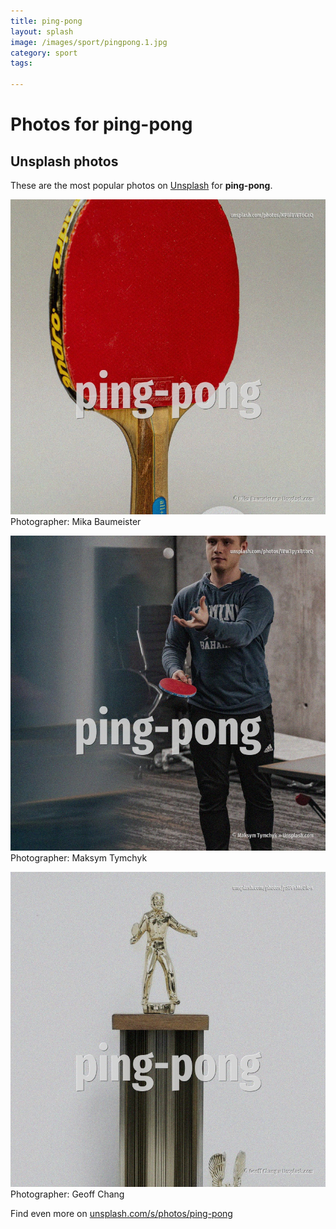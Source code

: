 ```yaml
---
title: ping-pong
layout: splash
image: /images/sport/pingpong.1.jpg
category: sport
tags:

---
```

# Photos for ping-pong
 
## Unsplash photos
These are the most popular photos on [Unsplash](https://unsplash.com) for **ping-pong**.
 
![ping-pong](/images/sport/pingpong.1.jpg)
Photographer:  Mika Baumeister
 
![ping-pong](/images/sport/pingpong.2.jpg)
Photographer:  Maksym Tymchyk
 
![ping-pong](/images/sport/pingpong.3.jpg)
Photographer:  Geoff Chang
 
Find even more on [unsplash.com/s/photos/ping-pong](https://unsplash.com/s/photos/ping-pong)
 

